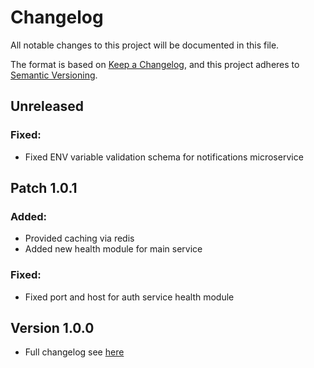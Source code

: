 # Changelog

All notable changes to this project will be documented in this file.

The format is based on [Keep a Changelog](https://keepachangelog.com/en/1.1.0/),
and this project adheres to [Semantic Versioning](https://semver.org/spec/v2.0.0.html).

## Unreleased
### Fixed:
* Fixed ENV variable validation schema for notifications microservice

## Patch 1.0.1
### Added:
* Provided caching via redis
* Added new health module for main service

### Fixed:
* Fixed port and host for auth service health module

## Version 1.0.0
* Full changelog see [here](https://github.com/stbestichhh/flowly-api/commits/v1.0.0)

